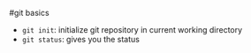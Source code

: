 #git basics

- `git init`: initialize git repository in current working directory
- `git status`: gives you the status


